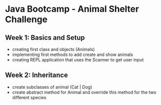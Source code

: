 # Java Bootcamp - Animal Shelter Challenge

## Week 1: Basics and Setup

- creating first class and objects (Animals)
- implementing first methods to add create and show animals
- creating REPL application that uses the Scanner to get user input

## Week 2: Inheritance

- create subclasses of animal (Cat | Dog)
- create abstract method for Animal and override this method for the two different species
